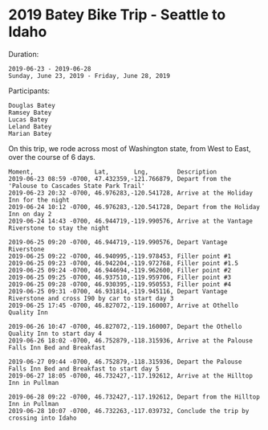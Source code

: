 
# 2019 Batey Bike Trip - Seattle to Idaho

Duration:

    2019-06-23 - 2019-06-28
    Sunday, June 23, 2019 - Friday, June 28, 2019

Participants:

    Douglas Batey
    Ramsey Batey
    Lucas Batey
    Leland Batey
    Marian Batey


On this trip, we rode across most of Washington state, from West to East, over the course of 6 days.

```
Moment,                 Lat,       Lng,        Description
2019-06-23 08:59 -0700, 47.432359,-121.766879, Depart from the 'Palouse to Cascades State Park Trail'
2019-06-23 20:32 -0700, 46.976283,-120.541728, Arrive at the Holiday Inn for the night
2019-06-24 10:12 -0700, 46.976283,-120.541728, Depart from the Holiday Inn on day 2
2019-06-24 14:43 -0700, 46.944719,-119.990576, Arrive at the Vantage Riverstone to stay the night

2019-06-25 09:20 -0700, 46.944719,-119.990576, Depart Vantage Riverstone
2019-06-25 09:22 -0700, 46.940995,-119.978453, Filler point #1
2019-06-25 09:23 -0700, 46.942204,-119.972768, Filler point #1.5
2019-06-25 09:24 -0700, 46.944694,-119.962600, Filler point #2
2019-06-25 09:25 -0700, 46.937510,-119.959706, Filler point #3
2019-06-25 09:28 -0700, 46.930395,-119.950553, Filler point #4
2019-06-25 09:31 -0700, 46.931814,-119.945116, Depart Vantage Riverstone and cross I90 by car to start day 3
2019-06-25 17:45 -0700, 46.827072,-119.160007, Arrive at Othello Quality Inn

2019-06-26 10:47 -0700, 46.827072,-119.160007, Depart the Othello Quality Inn to start day 4
2019-06-26 18:02 -0700, 46.752879,-118.315936, Arrive at the Palouse Falls Inn Bed and Breakfast

2019-06-27 09:44 -0700, 46.752879,-118.315936, Depart the Palouse Falls Inn Bed and Breakfast to start day 5
2019-06-27 18:05 -0700, 46.732427,-117.192612, Arrive at the Hilltop Inn in Pullman

2019-06-28 09:22 -0700, 46.732427,-117.192612, Depart from the Hilltop Inn in Pullman
2019-06-28 10:07 -0700, 46.732263,-117.039732, Conclude the trip by crossing into Idaho
```
